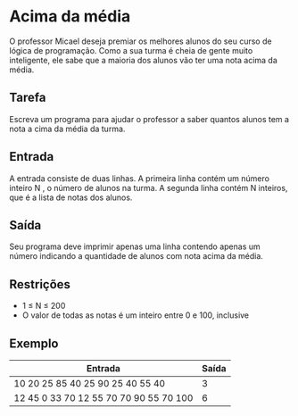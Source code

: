 # Acima da média

O professor Micael deseja premiar os melhores alunos do seu curso de lógica de programação. Como a sua turma é cheia de gente muito inteligente, ele sabe que a maioria dos alunos vão ter uma nota acima da média.

## Tarefa

Escreva um programa para ajudar o professor a saber quantos alunos tem a nota a cima da média da turma.

## Entrada

A entrada consiste de duas linhas. A primeira linha contém um número inteiro N , o número de alunos na turma. A segunda linha contém N inteiros, que é a lista de notas dos alunos.

## Saída

Seu programa deve imprimir apenas uma linha contendo apenas um número indicando a quantidade de alunos com nota acima da média.

## Restrições

- 1 ≤ N ≤ 200
- O valor de todas as notas é um inteiro entre 0 e 100, inclusive

## Exemplo

| Entrada                                | Saída |
| -------------------------------------- | ----- |
| 10 20 25 85 40 25 90 25 40 55 40       | 3     |
| 12 45 0 33 70 12 55 70 70 90 55 70 100 | 6     |